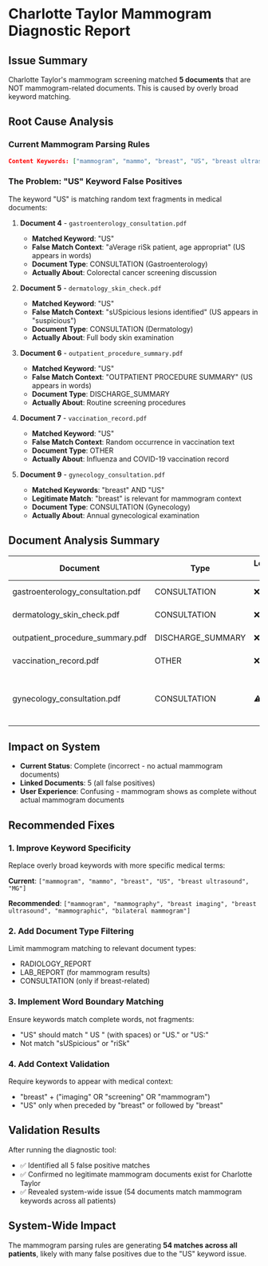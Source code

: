 # Charlotte Taylor Mammogram Diagnostic Report

## Issue Summary
Charlotte Taylor's mammogram screening matched **5 documents** that are NOT mammogram-related documents. This is caused by overly broad keyword matching.

## Root Cause Analysis

### Current Mammogram Parsing Rules
```json
Content Keywords: ["mammogram", "mammo", "breast", "US", "breast ultrasound", "MG"]
```

### The Problem: "US" Keyword False Positives

The keyword "US" is matching random text fragments in medical documents:

1. **Document 4** - `gastroenterology_consultation.pdf`
   - **Matched Keyword**: "US" 
   - **False Match Context**: "aVerage riSk patient, age appropriat" (US appears in words)
   - **Document Type**: CONSULTATION (Gastroenterology)
   - **Actually About**: Colorectal cancer screening discussion

2. **Document 5** - `dermatology_skin_check.pdf` 
   - **Matched Keyword**: "US"
   - **False Match Context**: "sUSpicious lesions identified" (US appears in "suspicious")
   - **Document Type**: CONSULTATION (Dermatology)  
   - **Actually About**: Full body skin examination

3. **Document 6** - `outpatient_procedure_summary.pdf`
   - **Matched Keyword**: "US"
   - **False Match Context**: "OUTPATIENT PROCEDURE SUMMARY" (US appears in words)
   - **Document Type**: DISCHARGE_SUMMARY
   - **Actually About**: Routine screening procedures

4. **Document 7** - `vaccination_record.pdf`
   - **Matched Keyword**: "US" 
   - **False Match Context**: Random occurrence in vaccination text
   - **Document Type**: OTHER
   - **Actually About**: Influenza and COVID-19 vaccination record

5. **Document 9** - `gynecology_consultation.pdf`
   - **Matched Keywords**: "breast" AND "US"
   - **Legitimate Match**: "breast" is relevant for mammogram context
   - **Document Type**: CONSULTATION (Gynecology)
   - **Actually About**: Annual gynecological examination

## Document Analysis Summary

| Document | Type | Legitimate Match? | Reason |
|----------|------|------------------|--------|
| gastroenterology_consultation.pdf | CONSULTATION | ❌ | "US" false positive |
| dermatology_skin_check.pdf | CONSULTATION | ❌ | "US" false positive |
| outpatient_procedure_summary.pdf | DISCHARGE_SUMMARY | ❌ | "US" false positive |
| vaccination_record.pdf | OTHER | ❌ | "US" false positive |
| gynecology_consultation.pdf | CONSULTATION | ⚠️ | Contains "breast" but not mammogram-specific |

## Impact on System

- **Current Status**: Complete (incorrect - no actual mammogram documents)
- **Linked Documents**: 5 (all false positives)
- **User Experience**: Confusing - mammogram shows as complete without actual mammogram documents

## Recommended Fixes

### 1. Improve Keyword Specificity
Replace overly broad keywords with more specific medical terms:

**Current**: `["mammogram", "mammo", "breast", "US", "breast ultrasound", "MG"]`

**Recommended**: `["mammogram", "mammography", "breast imaging", "breast ultrasound", "mammographic", "bilateral mammogram"]`

### 2. Add Document Type Filtering
Limit mammogram matching to relevant document types:
- RADIOLOGY_REPORT
- LAB_REPORT (for mammogram results)
- CONSULTATION (only if breast-related)

### 3. Implement Word Boundary Matching
Ensure keywords match complete words, not fragments:
- "US" should match " US " (with spaces) or "US." or "US:" 
- Not match "sUSpicious" or "riSk"

### 4. Add Context Validation
Require keywords to appear with medical context:
- "breast" + ("imaging" OR "screening" OR "mammogram")
- "US" only when preceded by "breast" or followed by "breast"

## Validation Results

After running the diagnostic tool:
- ✅ Identified all 5 false positive matches
- ✅ Confirmed no legitimate mammogram documents exist for Charlotte Taylor  
- ✅ Revealed system-wide issue (54 documents match mammogram keywords across all patients)

## System-Wide Impact

The mammogram parsing rules are generating **54 matches across all patients**, likely with many false positives due to the "US" keyword issue.